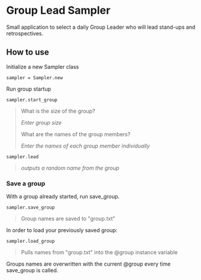 # Group Lead Sampler

Small application to select a daily Group Leader who will lead stand-ups and retrospectives.

## How to use

Initialize a new Sampler class

    sampler = Sampler.new

Run group startup

    sampler.start_group

>What is the size of the group?
>
>_Enter group size_
>
>What are the names of the group members?
>
>_Enter the names of each group member individually_

    sampler.lead

>_outputs a random name from the group_

### Save a group

With a group already started, run save_group.

    sampler.save_group

>Group names are saved to "group.txt"

In order to load your previously saved group:

    sampler.load_group

>Pulls names from "group.txt" into the @group instance variable

Groups names are overwritten with the current @group every time save_group is called.